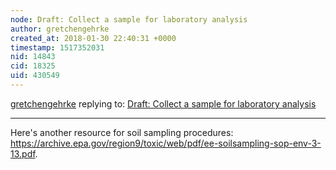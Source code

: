 ```yaml
---
node: Draft: Collect a sample for laboratory analysis
author: gretchengehrke
created_at: 2018-01-30 22:40:31 +0000
timestamp: 1517352031
nid: 14843
cid: 18325
uid: 430549
---
```




[gretchengehrke](../profile/gretchengehrke) replying to: [Draft: Collect a sample for laboratory analysis](../notes/warren/09-07-2017/collect-a-sample-for-laboratory-analysis)

----
Here's another resource for soil sampling procedures: https://archive.epa.gov/region9/toxic/web/pdf/ee-soilsampling-sop-env-3-13.pdf. 